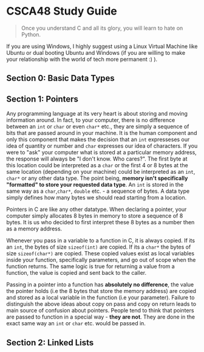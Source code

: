 # CSCA48 Study Guide

> Once you understand C and all its glory, you will learn to hate on Python.

If you are using Windows, I highly suggest using a Linux Virtual Machine like 
Ubuntu or dual booting Ubuntu and Windows (if you are willing to make your 
relationship with the world of tech more permanent :) ).

## Section 0: Basic Data Types



## Section 1: Pointers

Any programming language at its very heart is about storing and moving information
around. In fact, to your computer, there is no difference between an `int` or `char`
or even `char*` etc., they are simply a sequence of bits that are passed around in your
machine. It is the human component and only this component that makes the decision 
that an `int` expresseses our idea of quantity or number and `char` expresses our idea
of characters. If you were to "ask" your computer what is stored at a particular memory
address, the response will always be "I don't know. Who cares?". The first byte 
at this location could be interpreted as a `char` or the first 4 or 8 bytes at 
the same location (depending on your machine) could be interpreted as an `int`, `char*` 
or any other data type. The point being, **memory isn't specifically "formatted" to store your requested data type**. 
An `int` is stored in the same way as a `char`,`char*`, `double` etc. - a sequence of bytes. 
A data type simply defines how many bytes we should read starting from a location.

Pointers in C are like any other datatype. When declaring a pointer, your computer simply
allocates 8 bytes in memory to store a sequence of 8 bytes. It is us who decided to
first interpret these 8 bytes as a number then as a memory address.

Whenever you pass in a variable to a function in C, it is always copied. If its
an `int`, the bytes of size `sizeof(int)` are copied. If its a `char*` the bytes
of size `sizeof(char*)` are copied. These copied values exist as local variables
inside your function, specifically parameters, and go out of scope when the function
returns. The same logic is true for returning a value from a function, the value is copied
and sent back to the caller.

Passing in a pointer into a function has **absolutely no difference**, the value the pointer
holds (i.e the 8 bytes that store the memory address) are copied and stored as a local variable in the function (i.e your parameter). Failure to distinguish the above ideas about copy on pass and copy on return leads to main source of confusion about pointers. People tend to think
that pointers are passed to function in a special way - **they are not**. They are done in the
exact same way an `int` or `char` etc. would be passed in.




## Section 2: Linked Lists